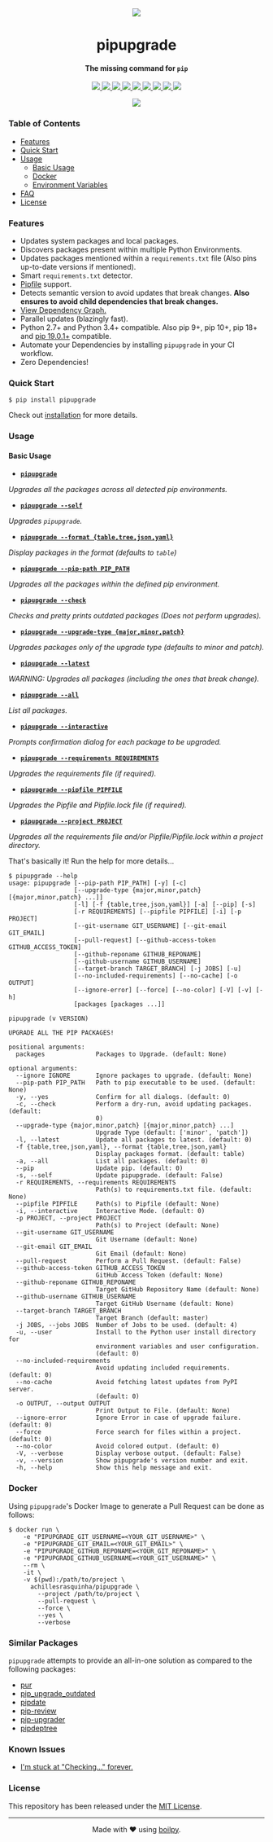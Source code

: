 <div align="center">
  <img src=".github/assets/meme.jpg">
  <h1>
    pipupgrade
  </h1>
  <h4>The missing command for <code>pip</code></h4>
</div>

<p align="center">
  <a href='https://github.com/achillesrasquinha/pipupgrade/actions?query=workflow:"Continuous Integration"'>
    <img src="https://img.shields.io/github/workflow/status/achillesrasquinha/pipupgrade/ci?style=flat-square">
  </a>
  <a href="https://coveralls.io/github/achillesrasquinha/pipupgrade">
    <img src="https://img.shields.io/coveralls/github/achillesrasquinha/pipupgrade.svg?style=flat-square">
  </a>
  <a href="https://pypi.org/project/pipupgrade/">
		<img src="https://img.shields.io/pypi/v/pipupgrade.svg?style=flat-square">
	</a>
    <a href="https://pypi.org/project/pipupgrade/">
		<img src="https://img.shields.io/pypi/l/pipupgrade.svg?style=flat-square">
	</a>
  <a href="https://pypi.org/project/pipupgrade/">
		<img src="https://img.shields.io/pypi/pyversions/pipupgrade.svg?style=flat-square">
	</a>
  <a href="https://hub.docker.com/r/achillesrasquinha/pipupgrade">
		<img src="https://img.shields.io/docker/cloud/build/achillesrasquinha/pipupgrade.svg?style=flat-square&logo=docker">
	</a>
  <a href="https://git.io/boilpy">
    <img src="https://img.shields.io/badge/made%20with-boilpy-red.svg?style=flat-square">
  </a>
	<a href="https://saythanks.io/to/achillesrasquinha">
		<img src="https://img.shields.io/badge/Say%20Thanks-🦉-1EAEDB.svg?style=flat-square">
	</a>
	<a href="https://paypal.me/achillesrasquinha">
		<img src="https://img.shields.io/badge/donate-💵-f44336.svg?style=flat-square">
	</a>
</p>

<div align="center">
  <img src=".github/assets/demo.gif">
</div>

### Table of Contents
* [Features](#Features)
* [Quick Start](#quick-start)
* [Usage](#usage)
  * [Basic Usage](#basic-usage)
  * [Docker](#docker)
  * [Environment Variables](docs/source/envvar.md)
* [FAQ](FAQ.md)
* [License](#license)

### Features
* Updates system packages and local packages.
* Discovers packages present within multiple Python Environments.
* Updates packages mentioned within a `requirements.txt` file (Also pins up-to-date versions if mentioned).
* Smart `requirements.txt` detector.
* [Pipfile](https://github.com/pypa/pipenv) support.
* Detects semantic version to avoid updates that break changes. **Also ensures to avoid
 child dependencies that break changes.**
* [View Dependency Graph.](FAQ.md/#how-do-i-view-a-dependency-graph)
* Parallel updates (blazingly fast).
* Python 2.7+ and Python 3.4+ compatible. Also pip 9+, pip 10+, pip 18+ and [pip 19.0.1+](https://github.com/pypa/pip/issues/6158) compatible.
* Automate your Dependencies by installing `pipupgrade` in your CI workflow.
* Zero Dependencies!

### Quick Start

```shell
$ pip install pipupgrade
```

Check out [installation](docs/source/INSTALLATION.md) for more details.

### Usage

#### Basic Usage

* [**`pipupgrade`**](https://git.io/pipupgrade)

*Upgrades all the packages across all detected pip environments.*

* [**`pipupgrade --self`**](https://git.io/pipupgrade)

*Upgrades `pipupgrade`.*

* [**`pipupgrade --format {table,tree,json,yaml}`**](https://git.io/pipupgrade)

*Display packages in the format (defaults to `table`)*

* [**`pipupgrade --pip-path PIP_PATH`**](https://git.io/pipupgrade)

*Upgrades all the packages within the defined pip environment.*

* [**`pipupgrade --check`**](https://git.io/pipupgrade)

*Checks and pretty prints outdated packages (Does not perform upgrades).*

* [**`pipupgrade --upgrade-type {major,minor,patch}`**](https://git.io/pipupgrade)

*Upgrades packages only of the upgrade type (defaults to minor and patch).*

* [**`pipupgrade --latest`**](https://git.io/pipupgrade)

*WARNING: Upgrades all packages (including the ones that break change).*

* [**`pipupgrade --all`**](https://git.io/pipupgrade)

*List all packages.*

* [**`pipupgrade --interactive`**](https://git.io/pipupgrade)

*Prompts confirmation dialog for each package to be upgraded.*

* [**`pipupgrade --requirements REQUIREMENTS`**](https://git.io/pipupgrade)

*Upgrades the requirements file (if required).*

* [**`pipupgrade --pipfile PIPFILE`**](https://git.io/pipupgrade)

*Upgrades the Pipfile and Pipfile.lock file (if required).*

* [**`pipupgrade --project PROJECT`**](https://git.io/pipupgrade)

*Upgrades all the requirements file and/or Pipfile/Pipfile.lock within a project directory.*

That's basically it! Run the help for more details...

```
$ pipupgrade --help
usage: pipupgrade [--pip-path PIP_PATH] [-y] [-c]
                  [--upgrade-type {major,minor,patch} [{major,minor,patch} ...]]
                  [-l] [-f {table,tree,json,yaml}] [-a] [--pip] [-s]
                  [-r REQUIREMENTS] [--pipfile PIPFILE] [-i] [-p PROJECT]
                  [--git-username GIT_USERNAME] [--git-email GIT_EMAIL]
                  [--pull-request] [--github-access-token GITHUB_ACCESS_TOKEN]
                  [--github-reponame GITHUB_REPONAME]
                  [--github-username GITHUB_USERNAME]
                  [--target-branch TARGET_BRANCH] [-j JOBS] [-u]
                  [--no-included-requirements] [--no-cache] [-o OUTPUT]
                  [--ignore-error] [--force] [--no-color] [-V] [-v] [-h]
                  [packages [packages ...]]

pipupgrade (v VERSION)

UPGRADE ALL THE PIP PACKAGES!

positional arguments:
  packages              Packages to Upgrade. (default: None)

optional arguments:
  --ignore IGNORE       Ignore packages to upgrade. (default: None)
  --pip-path PIP_PATH   Path to pip executable to be used. (default: None)
  -y, --yes             Confirm for all dialogs. (default: 0)
  -c, --check           Perform a dry-run, avoid updating packages. (default:
                        0)
  --upgrade-type {major,minor,patch} [{major,minor,patch} ...]
                        Upgrade Type (default: ['minor', 'patch'])
  -l, --latest          Update all packages to latest. (default: 0)
  -f {table,tree,json,yaml}, --format {table,tree,json,yaml}
                        Display packages format. (default: table)
  -a, --all             List all packages. (default: 0)
  --pip                 Update pip. (default: 0)
  -s, --self            Update pipupgrade. (default: False)
  -r REQUIREMENTS, --requirements REQUIREMENTS
                        Path(s) to requirements.txt file. (default: None)
  --pipfile PIPFILE     Path(s) to Pipfile (default: None)
  -i, --interactive     Interactive Mode. (default: 0)
  -p PROJECT, --project PROJECT
                        Path(s) to Project (default: None)
  --git-username GIT_USERNAME
                        Git Username (default: None)
  --git-email GIT_EMAIL
                        Git Email (default: None)
  --pull-request        Perform a Pull Request. (default: False)
  --github-access-token GITHUB_ACCESS_TOKEN
                        GitHub Access Token (default: None)
  --github-reponame GITHUB_REPONAME
                        Target GitHub Repository Name (default: None)
  --github-username GITHUB_USERNAME
                        Target GitHub Username (default: None)
  --target-branch TARGET_BRANCH
                        Target Branch (default: master)
  -j JOBS, --jobs JOBS  Number of Jobs to be used. (default: 4)
  -u, --user            Install to the Python user install directory for
                        environment variables and user configuration.
                        (default: 0)
  --no-included-requirements
                        Avoid updating included requirements. (default: 0)
  --no-cache            Avoid fetching latest updates from PyPI server.
                        (default: 0)
  -o OUTPUT, --output OUTPUT
                        Print Output to File. (default: None)
  --ignore-error        Ignore Error in case of upgrade failure. (default: 0)
  --force               Force search for files within a project. (default: 0)
  --no-color            Avoid colored output. (default: 0)
  -V, --verbose         Display verbose output. (default: False)
  -v, --version         Show pipupgrade's version number and exit.
  -h, --help            Show this help message and exit.
```

### Docker

Using `pipupgrade`'s Docker Image to generate a Pull Request can be done as follows:

```
$ docker run \
    -e "PIPUPGRADE_GIT_USERNAME=<YOUR_GIT_USERNAME>" \
    -e "PIPUPGRADE_GIT_EMAIL=<YOUR_GIT_EMAIL>" \
    -e "PIPUPGRADE_GITHUB_REPONAME=<YOUR_GIT_REPONAME>" \
    -e "PIPUPGRADE_GITHUB_USERNAME=<YOUR_GIT_USERNAME>" \
    --rm \
    -it \
    -v $(pwd):/path/to/project \
      achillesrasquinha/pipupgrade \
        --project /path/to/project \
        --pull-request \
        --force \
        --yes \
        --verbose
```

### Similar Packages

`pipupgrade` attempts to provide an all-in-one solution as compared to the following packages:

* [pur](https://github.com/alanhamlett/pip-update-requirements)
* [pip_upgrade_outdated](https://github.com/defjaf/pip_upgrade_outdated)
* [pipdate](https://github.com/nschloe/pipdate)
* [pip-review](https://github.com/jgonggrijp/pip-review)
* [pip-upgrader](https://github.com/simion/pip-upgrader)
* [pipdeptree](https://github.com/naiquevin/pipdeptree)

### Known Issues

* [I'm stuck at "Checking..." forever.](https://github.com/achillesrasquinha/pipupgrade/issues/30)

### License

This repository has been released under the [MIT License](LICENSE).

---

<div align="center">
  Made with ❤️ using <a href="https://git.io/boilpy">boilpy</a>.
</div>